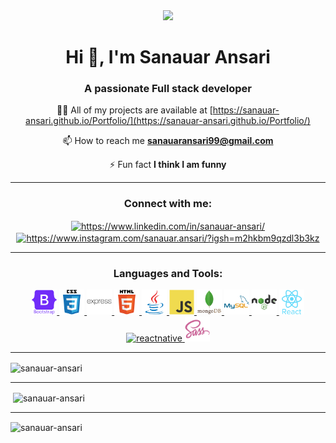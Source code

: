 <div align="center"> <img src="https://camo.githubusercontent.com/7de37139d0b4c1ce40865e799b446c0e963a3dd8fb68d239707237c40604fa3d/68747470733a2f2f63646e2e6472696262626c652e636f6d2f75736572732f3733303730332f73637265656e73686f74732f363538313234332f6176656e746f2e676966"> </div>
<h1 align="center">Hi 👋, I'm Sanauar Ansari</h1>
<h3 align="center">A passionate Full stack developer</h3>
<div align="center">

 👨‍💻 All of my projects are available at [https://sanauar-ansari.github.io/Portfolio/](https://sanauar-ansari.github.io/Portfolio/)

 📫 How to reach me **sanauaransari99@gmail.com**

 ⚡ Fun fact **I think I am funny**
  </div>
  <hr>

  

<h3 align="center">Connect with me:</h3>
<p align="center">
<a href="https://linkedin.com/in/https://www.linkedin.com/in/sanauar-ansari/" target="blank"><img align="center" src="https://raw.githubusercontent.com/rahuldkjain/github-profile-readme-generator/master/src/images/icons/Social/linked-in-alt.svg" alt="https://www.linkedin.com/in/sanauar-ansari/" height="30" width="40" /></a>
  <a href="https://instagram.com/https://www.instagram.com/sanauar.ansari/?igsh=m2hkbm9qzdl3b3kz" target="blank"><img align="center" src="https://raw.githubusercontent.com/rahuldkjain/github-profile-readme-generator/master/src/images/icons/Social/instagram.svg" alt="https://www.instagram.com/sanauar.ansari/?igsh=m2hkbm9qzdl3b3kz" height="30" width="40" /></a>
</p>
  <hr>

<h3 align="center">Languages and Tools:</h3>
<p align="center"> <a href="https://getbootstrap.com" target="_blank" rel="noreferrer"> <img src="https://raw.githubusercontent.com/devicons/devicon/master/icons/bootstrap/bootstrap-plain-wordmark.svg" alt="bootstrap" width="40" height="40"/> </a> <a href="https://www.w3schools.com/css/" target="_blank" rel="noreferrer"> <img src="https://raw.githubusercontent.com/devicons/devicon/master/icons/css3/css3-original-wordmark.svg" alt="css3" width="40" height="40"/> </a> <a href="https://expressjs.com" target="_blank" rel="noreferrer"> <img src="https://raw.githubusercontent.com/devicons/devicon/master/icons/express/express-original-wordmark.svg" alt="express" width="40" height="40"/> </a> <a href="https://www.w3.org/html/" target="_blank" rel="noreferrer"> <img src="https://raw.githubusercontent.com/devicons/devicon/master/icons/html5/html5-original-wordmark.svg" alt="html5" width="40" height="40"/> </a> <a href="https://www.java.com" target="_blank" rel="noreferrer"> <img src="https://raw.githubusercontent.com/devicons/devicon/master/icons/java/java-original.svg" alt="java" width="40" height="40"/> </a> <a href="https://developer.mozilla.org/en-US/docs/Web/JavaScript" target="_blank" rel="noreferrer"> <img src="https://raw.githubusercontent.com/devicons/devicon/master/icons/javascript/javascript-original.svg" alt="javascript" width="40" height="40"/> </a> <a href="https://www.mongodb.com/" target="_blank" rel="noreferrer"> <img src="https://raw.githubusercontent.com/devicons/devicon/master/icons/mongodb/mongodb-original-wordmark.svg" alt="mongodb" width="40" height="40"/> </a> <a href="https://www.mysql.com/" target="_blank" rel="noreferrer"> <img src="https://raw.githubusercontent.com/devicons/devicon/master/icons/mysql/mysql-original-wordmark.svg" alt="mysql" width="40" height="40"/> </a> <a href="https://nodejs.org" target="_blank" rel="noreferrer"> <img src="https://raw.githubusercontent.com/devicons/devicon/master/icons/nodejs/nodejs-original-wordmark.svg" alt="nodejs" width="40" height="40"/> </a> <a href="https://reactjs.org/" target="_blank" rel="noreferrer"> <img src="https://raw.githubusercontent.com/devicons/devicon/master/icons/react/react-original-wordmark.svg" alt="react" width="40" height="40"/> </a> <a href="https://reactnative.dev/" target="_blank" rel="noreferrer"> <img src="https://reactnative.dev/img/header_logo.svg" alt="reactnative" width="40" height="40"/> </a> <a href="https://sass-lang.com" target="_blank" rel="noreferrer"> <img src="https://raw.githubusercontent.com/devicons/devicon/master/icons/sass/sass-original.svg" alt="sass" width="40" height="40"/> </a> </p> 
  <hr>
<p><img align="center" src="https://github-readme-stats.vercel.app/api/top-langs?username=sanauar-ansari&show_icons=true&locale=en&layout=compact" alt="sanauar-ansari" /></p>
 <hr>
<p>&nbsp;<img align="center" src="https://github-readme-stats.vercel.app/api?username=sanauar-ansari&show_icons=true&locale=en" alt="sanauar-ansari" /></p>
 <hr>
<p><img align="center" src="https://github-readme-streak-stats.herokuapp.com/?user=sanauar-ansari&" alt="sanauar-ansari" /></p>
